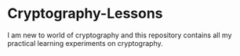 # Cryptography-Lessons
I am new to world of cryptography and this repository contains
all my practical learning experiments on cryptography.
